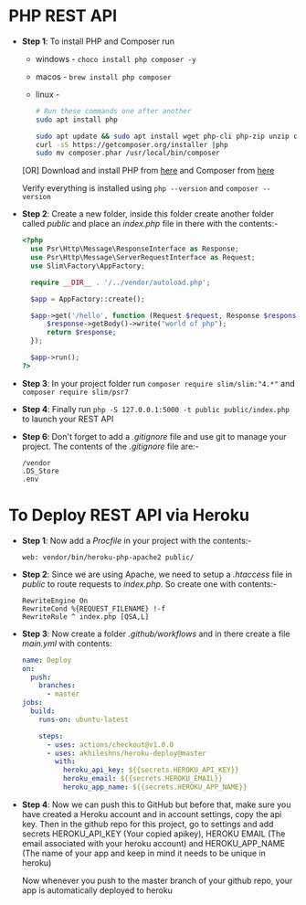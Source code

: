 # PHP REST API

- **Step 1**: To install PHP and Composer run

  - windows - `choco install php composer -y`
  - macos - `brew install php composer`
  - linux -

    ```bash
    # Run these commands one after another
    sudo apt install php

    sudo apt update && sudo apt install wget php-cli php-zip unzip curl
    curl -sS https://getcomposer.org/installer |php
    sudo mv composer.phar /usr/local/bin/composer
    ```

  [OR] Download and install PHP from [here](https://www.php.net/downloads.php) and Composer from [here](https://getcomposer.org/download/)

  Verify everything is installed using `php --version` and `composer --version`

- **Step 2**: Create a new folder, inside this folder create another folder called _public_ and place an _index.php_ file in there with the contents:-

  ```php
  <?php
    use Psr\Http\Message\ResponseInterface as Response;
    use Psr\Http\Message\ServerRequestInterface as Request;
    use Slim\Factory\AppFactory;

    require __DIR__ . '/../vendor/autoload.php';

    $app = AppFactory::create();

    $app->get('/hello', function (Request $request, Response $response, $args) {
        $response->getBody()->write("world of php");
        return $response;
    });

    $app->run();
  ?>
  ```

- **Step 3**: In your project folder run `composer require slim/slim:"4.*"` and `composer require slim/psr7`

- **Step 4**: Finally run `php -S 127.0.0.1:5000 -t public public/index.php` to launch your REST API

- **Step 6**: Don't forget to add a _.gitignore_ file and use git to manage your project. The contents of the _.gitignore_ file are:-
  ```
  /vendor
  .DS_Store
  .env
  ```

# To Deploy REST API via Heroku

- **Step 1**: Now add a _Procfile_ in your project with the contents:-

  ```Procfile
  web: vendor/bin/heroku-php-apache2 public/
  ```

- **Step 2**: Since we are using Apache, we need to setup a _.htaccess_ file in _public_ to route requests to _index.php_. So create one with contents:-

  ```htaccess
  RewriteEngine On
  RewriteCond %{REQUEST_FILENAME} !-f
  RewriteRule ^ index.php [QSA,L]
  ```

- **Step 3**: Now create a folder _.github/workflows_ and in there create a file _main.yml_ with contents:

  ```yaml
  name: Deploy
  on:
    push:
      branches:
        - master
  jobs:
    build:
      runs-on: ubuntu-latest

      steps:
        - uses: actions/checkout@v1.0.0
        - uses: akhileshns/heroku-deploy@master
          with:
            heroku_api_key: ${{secrets.HEROKU_API_KEY}}
            heroku_email: ${{secrets.HEROKU_EMAIL}}
            heroku_app_name: ${{secrets.HEROKU_APP_NAME}}
  ```

- **Step 4**: Now we can push this to GitHub but before that, make sure you have created a Heroku account and in account settings, copy the api key. Then in the github repo for this project, go to settings and add secrets HEROKU_API_KEY (Your copied apikey), HEROKU EMAIL (The email associated with your heroku account) and HEROKU_APP_NAME (The name of your app and keep in mind it needs to be unique in heroku)

  Now whenever you push to the master branch of your github repo, your app is automatically deployed to heroku
